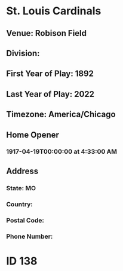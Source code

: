# St. Louis Cardinals
## Venue: Robison Field
## Division: 
## First Year of Play: 1892
## Last Year of Play: 2022
## Timezone: America/Chicago
## Home Opener
### 1917-04-19T00:00:00 at 4:33:00 AM
## Address
### 
### State: MO
### Country: 
### Postal Code: 
### Phone Number: 
# ID 138